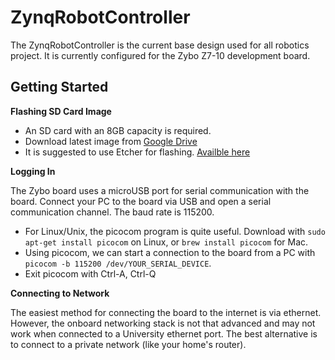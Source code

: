 # ZynqRobotController
The ZynqRobotController is the current base design used for all robotics project. It is currently configured for the Zybo Z7-10 development board.

## Getting Started

**Flashing SD Card Image**

- An SD card with an 8GB capacity is required.
- Download latest image from [Google Drive](https://drive.google.com/drive/folders/1dXtW07_h6ewmt4f9UHb0d-MQymvdOmMu?usp=sharing)
- It is suggested to use Etcher for flashing. [Availble here](https://www.balena.io/etcher/)

**Logging In**

The Zybo board uses a microUSB port for serial communication with the board. Connect your PC to the board via USB and open a serial communication channel. The baud rate is 115200.
- For Linux/Unix, the picocom program is quite useful. Download with `sudo apt-get install picocom` on Linux, or `brew install picocom` for Mac. 
- Using picocom, we can start a connection to the board from a PC with  `picocom -b 115200 /dev/YOUR_SERIAL_DEVICE`.
- Exit picocom with Ctrl-A, Ctrl-Q

**Connecting to Network**

The easiest method for connecting the board to the internet is via ethernet. However, the onboard networking stack is not that advanced and may not work when connected to a University ethernet port. The best alternative is to connect to a private network (like your home's router).


